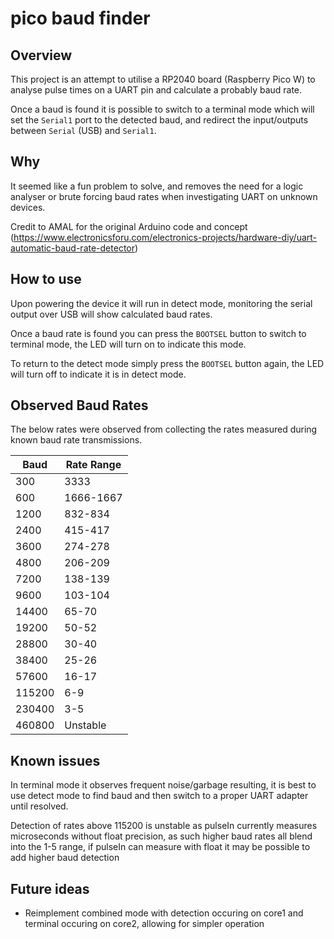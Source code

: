 # pico baud finder

## Overview
This project is an attempt to utilise a RP2040 board (Raspberry Pico W) to analyse pulse times on a UART pin and calculate a probably baud rate.

Once a baud is found it is possible to switch to a terminal mode which will set the `Serial1` port to the detected baud, and redirect the input/outputs between `Serial` (USB) and `Serial1`.

## Why
It seemed like a fun problem to solve, and removes the need for a logic analyser or brute forcing baud rates when investigating UART on unknown devices.

Credit to AMAL for the original Arduino code and concept (https://www.electronicsforu.com/electronics-projects/hardware-diy/uart-automatic-baud-rate-detector)

## How to use
Upon powering the device it will run in detect mode, monitoring the serial output over USB will show calculated baud rates.

Once a baud rate is found you can press the `BOOTSEL` button to switch to terminal mode, the LED will turn on to indicate this mode.

To return to the detect mode simply press the `BOOTSEL` button again, the LED will turn off to indicate it is in detect mode.

## Observed Baud Rates
The below rates were observed from collecting the rates measured during known baud rate transmissions.

| Baud   | Rate Range  |
| ------ | ----------- |
| 300    | 3333        |
| 600    | 1666-1667   |
| 1200   | 832-834     |
| 2400   | 415-417     |
| 3600   | 274-278     |
| 4800   | 206-209     |
| 7200   | 138-139     |
| 9600   | 103-104     |
| 14400  | 65-70       |
| 19200  | 50-52       |
| 28800  | 30-40       |
| 38400  | 25-26       |
| 57600  | 16-17       |
| 115200 | 6-9         |
| 230400 | 3-5         |
| 460800 | Unstable    |

## Known issues
In terminal mode it observes frequent noise/garbage resulting, it is best to use detect mode to find baud and then switch to a proper UART adapter until resolved.

Detection of rates above 115200 is unstable as pulseIn currently measures microseconds without float precision, as such higher baud rates all blend into the 1-5 range, if pulseIn can measure with float it may be possible to add higher baud detection

## Future ideas
 - Reimplement combined mode with detection occuring on core1 and terminal occuring on core2, allowing for simpler operation